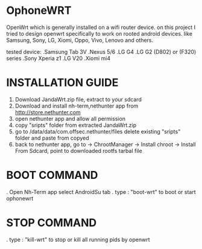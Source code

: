 # OphoneWRT
OpenWrt which is generally installed on a wifi router device.
on this project I tried to design openwrt specifically to work on rooted android devices.
like Samsung, Sony, LG, Xiomi, Oppo, Vivo, Lenovo and others.

tested device:
.Samsung Tab 3V
.Nexus 5/6
.LG G4
.LG G2 (D802) or (F320) series
.Sony Xperia z1
.LG V20
.Xiomi mi4

# INSTALLATION GUIDE
1. Download JandaWrt.zip file, extract to your sdcard
2. Download and install nh-term,nethunter app from http://store.nethunter.com
3. open nethunter app and allow all permission
4. copy "sripts" folder from extracted JandaWrt.zip
5. go to /data/data/com.offsec.nethunter/files delete existing "sripts" folder and paste from copyed
6. back to nethunter app, go to -> ChrootManager -> Install chroot -> Install From Sdcard, point to downloaded rootfs tarbal file

# BOOT COMMAND
. Open Nh-Term app select AndroidSu tab
. type : "boot-wrt" to boot or start ophonewrt

# STOP COMMAND
. type : "kill-wrt" to stop or kill all running pids by openwrt
